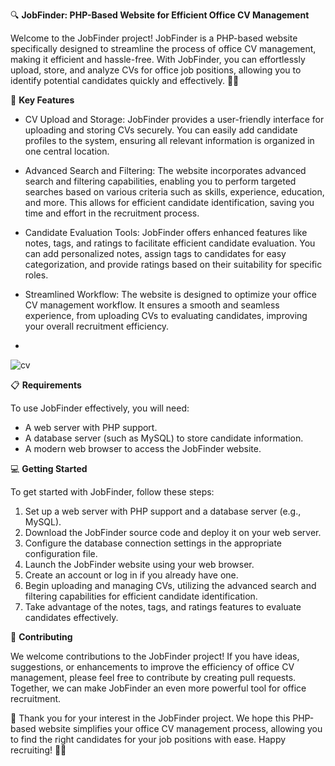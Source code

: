 🔍 **JobFinder: PHP-Based Website for Efficient Office CV Management**

Welcome to the JobFinder project! JobFinder is a PHP-based website specifically designed to streamline the process of office CV management, making it efficient and hassle-free. With JobFinder, you can effortlessly upload, store, and analyze CVs for office job positions, allowing you to identify potential candidates quickly and effectively. 📄💼

🚀 **Key Features**

- CV Upload and Storage: JobFinder provides a user-friendly interface for uploading and storing CVs securely. You can easily add candidate profiles to the system, ensuring all relevant information is organized in one central location.

- Advanced Search and Filtering: The website incorporates advanced search and filtering capabilities, enabling you to perform targeted searches based on various criteria such as skills, experience, education, and more. This allows for efficient candidate identification, saving you time and effort in the recruitment process.

- Candidate Evaluation Tools: JobFinder offers enhanced features like notes, tags, and ratings to facilitate efficient candidate evaluation. You can add personalized notes, assign tags to candidates for easy categorization, and provide ratings based on their suitability for specific roles.

- Streamlined Workflow: The website is designed to optimize your office CV management workflow. It ensures a smooth and seamless experience, from uploading CVs to evaluating candidates, improving your overall recruitment efficiency.

- 
![cv](https://github.com/Usamahussain56/JobFinder/assets/118635657/dbd14292-0c80-4b75-b7b5-249c05f36be0)

📋 **Requirements**

To use JobFinder effectively, you will need:

- A web server with PHP support.
- A database server (such as MySQL) to store candidate information.
- A modern web browser to access the JobFinder website.

💻 **Getting Started**

To get started with JobFinder, follow these steps:

1. Set up a web server with PHP support and a database server (e.g., MySQL).
2. Download the JobFinder source code and deploy it on your web server.
3. Configure the database connection settings in the appropriate configuration file.
4. Launch the JobFinder website using your web browser.
5. Create an account or log in if you already have one.
6. Begin uploading and managing CVs, utilizing the advanced search and filtering capabilities for efficient candidate identification.
7. Take advantage of the notes, tags, and ratings features to evaluate candidates effectively.

🤝 **Contributing**

We welcome contributions to the JobFinder project! If you have ideas, suggestions, or enhancements to improve the efficiency of office CV management, please feel free to contribute by creating pull requests. Together, we can make JobFinder an even more powerful tool for office recruitment.

🙏 Thank you for your interest in the JobFinder project. We hope this PHP-based website simplifies your office CV management process, allowing you to find the right candidates for your job positions with ease. Happy recruiting! 💼✨
